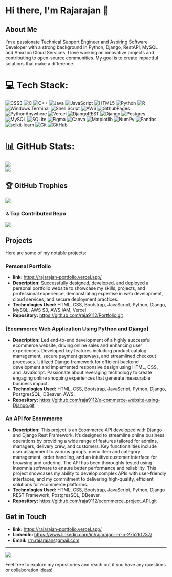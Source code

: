 # Hi there, I'm Rajarajan 👋

## About Me

I'm a passionate Technical Support Engineer and Aspiring Software Developer with a strong background in Python, Django, RestAPI, MySQL and Amazon Cloud Services. I love working on innovative projects and contributing to open-source communities. My goal is to create impactful solutions that make a difference.

# 💻 Tech Stack:
![CSS3](https://img.shields.io/badge/css3-%231572B6.svg?style=flat&logo=css3&logoColor=white) ![C](https://img.shields.io/badge/c-%2300599C.svg?style=flat&logo=c&logoColor=white) ![C++](https://img.shields.io/badge/c++-%2300599C.svg?style=flat&logo=c%2B%2B&logoColor=white) ![Java](https://img.shields.io/badge/java-%23ED8B00.svg?style=flat&logo=openjdk&logoColor=white) ![JavaScript](https://img.shields.io/badge/javascript-%23323330.svg?style=flat&logo=javascript&logoColor=%23F7DF1E) ![HTML5](https://img.shields.io/badge/html5-%23E34F26.svg?style=flat&logo=html5&logoColor=white) ![Python](https://img.shields.io/badge/python-3670A0?style=flat&logo=python&logoColor=ffdd54) ![R](https://img.shields.io/badge/r-%23276DC3.svg?style=flat&logo=r&logoColor=white) ![Windows Terminal](https://img.shields.io/badge/Windows%20Terminal-%234D4D4D.svg?style=flat&logo=windows-terminal&logoColor=white) ![Shell Script](https://img.shields.io/badge/shell_script-%23121011.svg?style=flat&logo=gnu-bash&logoColor=white) ![AWS](https://img.shields.io/badge/AWS-%23FF9900.svg?style=flat&logo=amazon-aws&logoColor=white) ![GithubPages](https://img.shields.io/badge/github%20pages-121013?style=flat&logo=github&logoColor=white) ![PythonAnywhere](https://img.shields.io/badge/pythonanywhere-%232F9FD7.svg?style=flat&logo=pythonanywhere&logoColor=151515) ![Vercel](https://img.shields.io/badge/vercel-%23000000.svg?style=flat&logo=vercel&logoColor=white) ![DjangoREST](https://img.shields.io/badge/DJANGO-REST-ff1709?style=flat&logo=django&logoColor=white&color=ff1709&labelColor=gray) ![Django](https://img.shields.io/badge/django-%23092E20.svg?style=flat&logo=django&logoColor=white) ![Postgres](https://img.shields.io/badge/postgres-%23316192.svg?style=flat&logo=postgresql&logoColor=white) ![MySQL](https://img.shields.io/badge/mysql-4479A1.svg?style=flat&logo=mysql&logoColor=white) ![SQLite](https://img.shields.io/badge/sqlite-%2307405e.svg?style=flat&logo=sqlite&logoColor=white) ![Figma](https://img.shields.io/badge/figma-%23F24E1E.svg?style=flat&logo=figma&logoColor=white) ![Canva](https://img.shields.io/badge/Canva-%2300C4CC.svg?style=flat&logo=Canva&logoColor=white) ![Matplotlib](https://img.shields.io/badge/Matplotlib-%23ffffff.svg?style=flat&logo=Matplotlib&logoColor=black) ![NumPy](https://img.shields.io/badge/numpy-%23013243.svg?style=flat&logo=numpy&logoColor=white) ![Pandas](https://img.shields.io/badge/pandas-%23150458.svg?style=flat&logo=pandas&logoColor=white) ![scikit-learn](https://img.shields.io/badge/scikit--learn-%23F7931E.svg?style=flat&logo=scikit-learn&logoColor=white) ![Git](https://img.shields.io/badge/git-%23F05033.svg?style=flat&logo=git&logoColor=white) ![GitHub](https://img.shields.io/badge/github-%23121011.svg?style=flat&logo=github&logoColor=white)
# 📊 GitHub Stats:
![](https://github-readme-streak-stats.herokuapp.com/?user=raja9112&theme=tokyonight&hide_border=false)<br/>
![](https://github-readme-stats.vercel.app/api/top-langs/?username=raja9112&theme=tokyonight&hide_border=false&include_all_commits=true&count_private=true&layout=compact)

## 🏆 GitHub Trophies
![](https://github-profile-trophy.vercel.app/?username=raja9112&theme=onedark&no-frame=false&no-bg=false&margin-w=4)

### 🔝 Top Contributed Repo
![](https://github-contributor-stats.vercel.app/api?username=raja9112&limit=5&theme=onedark&combine_all_yearly_contributions=true)


## Projects
Here are some of my notable projects:

### Personal Portfolio
- **link:** https://rajarajan-portfolio.vercel.app/
- **Description:** Successfully designed, developed, and deployed a personal portfolio website to showcase my skills, projects, and professional experience, demonstrating expertise in web development, cloud services, and secure deployment practices.
- **Technologies Used:** HTML, CSS, Bootstrap, JavaScript, Python, Django, MySQL, AWS S3, AWS IAM, Vercel
- **Repository:** https://github.com/raja9112/Portfolio.git

### [Ecommerce Web Application Using Python and Django]
- **Description:** Led end-to-end development of a highly successful ecommerce website, driving online sales and enhancing user experiences. Developed key features including product catalog management, secure payment gateways, and streamlined checkout processes. Utilized Django framework for efficient backend development and implemented responsive design using HTML, CSS, and JavaScript. Passionate about leveraging technology to create engaging online shopping experiences that generate measurable business impact.
- **Technologies Used:** HTML, CSS, Bootstrap, JavaScript, Python, Django, PostgresSQL, DBeaver, AWS.
- **Repository:** https://github.com/raja9112/e-commerce-website-using-Django.git

### An API for Ecommerce
- **Description:** This project is an Ecommerce API developed with Django and Django Rest Framework. It’s designed to streamline online business operations by providing a wide range of features tailored for admins, managers, delivery crew, and customers. Key functionalities include user assignment to various groups, menu item and category management, order handling, and an intuitive customer interface for browsing and ordering. The API has been thoroughly tested using Insomnia software to ensure better performance and reliability. This project showcases my ability to develop complex APIs with user-friendly interfaces, and my commitment to delivering high-quality, efficient solutions for ecommerce platforms.
- **Technologies Used:** HTML, CSS, Bootstrap, JavaScript, Python, Django REST Framework, PostgresSQL, DBeaver.
- **Repository:** https://github.com/raja9112/ecommerce_project_API.git

## Get in Touch
- **link:** https://rajarajan-portfolio.vercel.app/
- **LinkedIn:** https://www.linkedin.com/in/rajarajan-r-r-n-275261237/
- **Email:** rrn.rajarajan@gmail.com

---
[![](https://visitcount.itsvg.in/api?id=raja9112&icon=2&color=6)](https://visitcount.itsvg.in)

Feel free to explore my repositories and reach out if you have any questions or collaboration ideas!

<!-- Proudly created with GPRM ( https://gprm.itsvg.in ) -->
